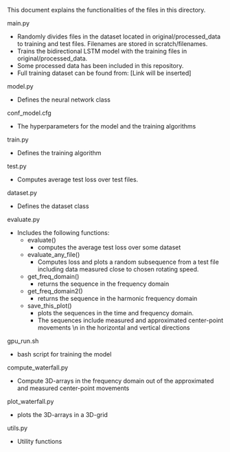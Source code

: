 This document explains the functionalities of the files in this directory.

main.py
- Randomly divides files in the dataset located in original/processed_data to training and test files. Filenames are stored in scratch/filenames.
- Trains the bidirectional LSTM model with the training files in original/processed_data.
- Some processed data has been included in this repository.
- Full training dataset can be found from: [Link will be inserted]

model.py
- Defines the neural network class

conf_model.cfg
- The hyperparameters for the model and the training algorithms

train.py
- Defines the training algorithm

test.py
- Computes average test loss over test files.

dataset.py
- Defines the dataset class

evaluate.py
- Includes the following functions:
  - evaluate()
    - computes the average test loss over some dataset
  - evaluate_any_file()
    - Computes loss and plots a random subsequence from a test file including data
      measured close to chosen rotating speed.
  - get_freq_domain()
    - returns the sequence in the frequency domain
  - get_freq_domain2()
    - returns the sequence in the harmonic frequency domain
  - save_this_plot()
    - plots the sequences in the time and frequency domain.
    - The sequences include measured and approximated center-point movements \n
    in the horizontal and vertical directions

gpu_run.sh
- bash script for training the model

compute_waterfall.py
- Compute 3D-arrays in the frequency domain out of the approximated and measured center-point movements

plot_waterfall.py
- plots the 3D-arrays in a 3D-grid

utils.py
- Utility functions
